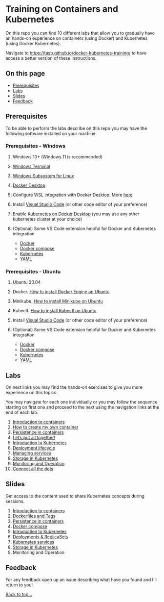 # Training on Containers and Kubernetes

On this repo you can find 10 different labs that allow you to gradually have an hands-on experience on containers (using Docker) and Kubernetes (using Docker Kubernetes).

Navigate to <https://tasb.github.io/docker-kubernetes-training/> to have access a better version of these instructions.

## On this page

- [Prerequisites](README.md#prerequisites)
- [Labs](README.md#labs)
- [Slides](README.md#slides)
- [Feedback](README.md#feedback)

## Prerequisites

To be able to perform the labs describe on this repo you may have the following software installed on your machine

### Prerequisites - Windows

1. Windows 10+ (Windows 11 is recommended)
2. [Windows Terminal](https://www.microsoft.com/en-us/p/windows-terminal/9n0dx20hk701?activetab=pivot:overviewtab)
3. [Windows Subsystem for Linux](https://docs.microsoft.com/en-us/windows/wsl/install)
4. [Docker Desktop](https://www.docker.com/products/docker-desktop)
5. Configure WSL integration with Docker Desktop. More [here](https://docs.microsoft.com/en-us/windows/wsl/tutorials/wsl-containers#install-docker-desktop)
6. Install [Visual Studio Code](https://code.visualstudio.com/) (or other code editor of your preference)
7. Enable [Kubernetes on Docker Desktop](https://docs.docker.com/desktop/kubernetes/) (you may use any other kubernetes cluster at your choice)
8. (Optional) Some VS Code extension helpful for Docker and Kubernetes integration

    - [Docker](https://marketplace.visualstudio.com/items?itemName=ms-azuretools.vscode-docker)
    - [Docker compose](https://marketplace.visualstudio.com/items?itemName=p1c2u.docker-compose)
    - [Kubernetes](https://marketplace.visualstudio.com/items?itemName=ms-kubernetes-tools.vscode-kubernetes-tools)
    - [YAML](https://marketplace.visualstudio.com/items?itemName=redhat.vscode-yaml)

### Prerequisites - Ubuntu

1. Ubuntu 20.04
2. Docker. [How to install Docker Engine on Ubuntu](https://docs.docker.com/engine/install/ubuntu/)
3. Minikube. [How to install Minikube on Ubuntu](https://www.linuxtechi.com/how-to-install-minikube-on-ubuntu/)
4. Kubectl. [How to install Kubectl on Ubuntu](https://kubernetes.io/docs/tasks/tools/install-kubectl-linux/#install-using-native-package-management)
5. Install [Visual Studio Code](https://code.visualstudio.com/) (or other code editor of your preference)
6. (Optional) Some VS Code extension helpful for Docker and Kubernetes integration

    - [Docker](https://marketplace.visualstudio.com/items?itemName=ms-azuretools.vscode-docker)
    - [Docker compose](https://marketplace.visualstudio.com/items?itemName=p1c2u.docker-compose)
    - [Kubernetes](https://marketplace.visualstudio.com/items?itemName=ms-kubernetes-tools.vscode-kubernetes-tools)
    - [YAML](https://marketplace.visualstudio.com/items?itemName=redhat.vscode-yaml)

## Labs

On next links you may find the hands-on exercises to give you more experience on this topics.

You may navigate for each one individually or you may follow the sequence starting on first one and proceed to the next using the navigation links at the end of each lab.

1. [Introduction to containers](labs/lab01.md)
2. [How to create my own container](labs/lab02.md)
3. [Persistence in containers](labs/lab03.md)
4. [Let’s put all together!](labs/lab04.md)
5. [Introduction to Kubernetes](labs/lab05.md)
6. [Deployment lifecycle](labs/lab06.md)
7. [Managing services](labs/lab07.md)
8. [Storage in Kubernetes](labs/lab08.md)
9. [Monitoring and Operation](labs/lab09.md)
10. [Connect all the dots](labs/lab10.md)

## Slides

Get access to the content used to share Kubernetes concepts during sessions.

1. [Introduction to containers](slides/Session01.pdf)
2. [Dockerfiles and Tags](slides/Session02.pdf)
3. [Persistence in containers](slides/Session03.pdf)
4. [Docker compose](slides/Session04.pdf)
5. [Introduction to Kubernetes](slides/Session05.pdf)
6. [Deployments & ReplicaSets](slides/Session06.pdf)
7. [Kubernetes services](slides/Session07.pdf)
8. [Storage in Kubernetes](slides/Session08.pdf)
9. Monitoring and Operation

## Feedback

For any feedback open up an issue describing what have you found and I'll return to you!

[Back to top…](README.md#on-this-page)

